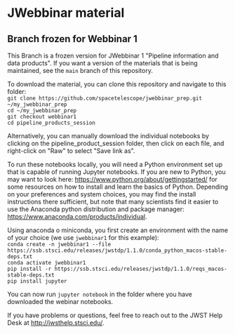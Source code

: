 # JWebbinar material

## Branch frozen for Webbinar 1

This Branch is a frozen version for JWebbinar 1 "Pipeline information and data products". If you want a version of the materials that is being maintained, see the `main` branch of this repository.

To download the material, you can clone this repository and navigate to this folder:  
`git clone https://github.com/spacetelescope/jwebbinar_prep.git ~/my_jwebbinar_prep`  
`cd ~/my_jwebbinar_prep`  
`git checkout webbinar1`  
`cd pipeline_products_session`  

Alternatively, you can manually download the individual notebooks by clicking on the pipeline_product_session folder, then click on each file, and right-click on "Raw" to select "Save link as".

To run these notebooks locally, you will need a Python environment set up that is capable of running Jupyter notebooks. If you are new to Python, you may want to look here: https://www.python.org/about/gettingstarted/ for some resources on how to install and learn the basics of Python. Depending on your preferences and system choices, you may find the install instructions there sufficient, but note that many scientists find it easier to use the Anaconda python distribution and package manager: https://www.anaconda.com/products/individual.

Using anaconda o miniconda, you first create an environment with the name of your choice (we use `jwebbinar1` for this example):  
`conda create -n jwebbinar1 --file https://ssb.stsci.edu/releases/jwstdp/1.1.0/conda_python_macos-stable-deps.txt`  
`conda activate jwebbinar1`  
`pip install -r https://ssb.stsci.edu/releases/jwstdp/1.1.0/reqs_macos-stable-deps.txt`  
`pip install jupyter`  

You can now run `jupyter notebook` in the folder where you have downloaded the webinar notebooks.

If you have problems or questions, feel free to reach out to the JWST Help Desk at http://jwsthelp.stsci.edu/.
